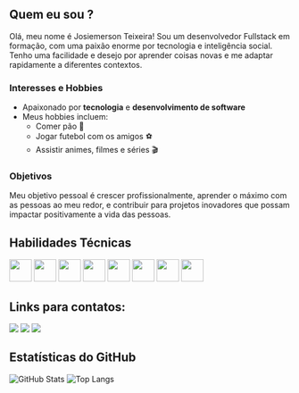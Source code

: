 ## Quem eu sou ?

Olá, meu nome é Josiemerson Teixeira! Sou um desenvolvedor Fullstack em formação, com uma paixão enorme por tecnologia e inteligência social. Tenho uma facilidade e desejo por aprender coisas novas e me adaptar rapidamente a diferentes contextos. 

### Interesses e Hobbies
- Apaixonado por **tecnologia** e **desenvolvimento de software**
- Meus hobbies incluem:
  - Comer pão 🍞
  - Jogar futebol com os amigos ⚽
  - Assistir animes, filmes e séries 🎬

### Objetivos
Meu objetivo pessoal é crescer profissionalmente, aprender o máximo com as pessoas ao meu redor, e contribuir para projetos inovadores que possam impactar positivamente a vida das pessoas.

## Habilidades Técnicas
<div>
<img src="https://cdn.jsdelivr.net/gh/devicons/devicon/icons/javascript/javascript-original.svg" width="40"/> 
<img src="https://cdn.jsdelivr.net/gh/devicons/devicon/icons/typescript/typescript-original.svg" width="40"/>
<img src="https://cdn.jsdelivr.net/gh/devicons/devicon/icons/react/react-original.svg" width="40"/>
<img src="https://cdn.jsdelivr.net/gh/devicons/devicon/icons/nodejs/nodejs-original.svg" width="40"/>
<img src="https://cdn.jsdelivr.net/gh/devicons/devicon/icons/html5/html5-original.svg" width="40"/>
<img src="https://cdn.jsdelivr.net/gh/devicons/devicon/icons/css3/css3-original.svg" width="40"/>
<img src="https://cdn.jsdelivr.net/gh/devicons/devicon/icons/git/git-original.svg" width="40"/>
<img src="https://cdn.jsdelivr.net/gh/devicons/devicon/icons/docker/docker-original.svg" width="40"/>
</div>


## Links para contatos:

<div>
<a href="mailto:josiemerson2013@gmail.com"><img src="https://img.shields.io/badge/Gmail-D14836?style=for-the-badge&logo=gmail&logoColor=white" target="_blank"></a>
<a href="https://www.linkedin.com/in/josiemerson-teixeira-bb6422255/" target="_blank"><img src="https://img.shields.io/badge/-LinkedIn-%230077B5?style=for-the-badge&logo=linkedin&logoColor=white" target="_blank"></a>
<a href="https://github.com/emersonjesusuz" target="_blank"><img src="https://img.shields.io/badge/-GitHub-181717?style=for-the-badge&logo=github&logoColor=white" target="_blank"></a>
</div>

## Estatísticas do GitHub
![GitHub Stats](https://github-readme-stats.vercel.app/api?username=emersonjesuz&show_icons=true&theme=dark)
![Top Langs](https://github-readme-stats.vercel.app/api/top-langs/?username=emersonjesuz&layout=compact&theme=dark)

